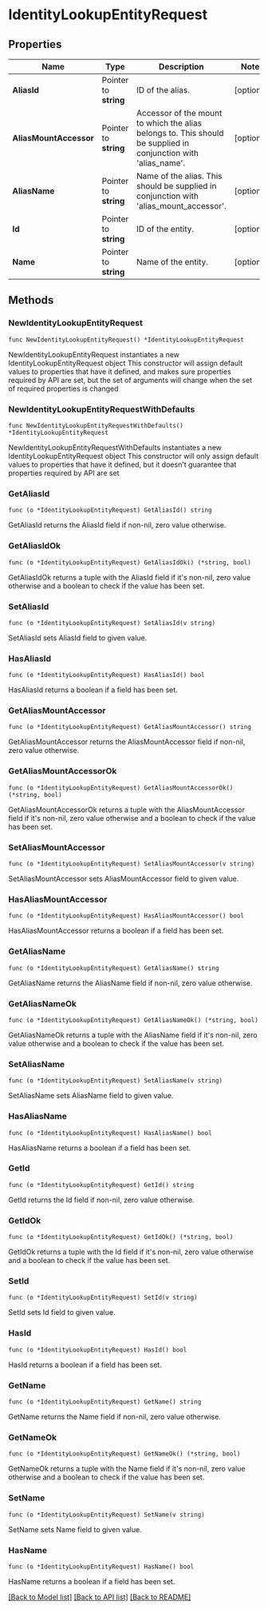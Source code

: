 # IdentityLookupEntityRequest

## Properties

Name | Type | Description | Notes
------------ | ------------- | ------------- | -------------
**AliasId** | Pointer to **string** | ID of the alias. | [optional] 
**AliasMountAccessor** | Pointer to **string** | Accessor of the mount to which the alias belongs to. This should be supplied in conjunction with &#39;alias_name&#39;. | [optional] 
**AliasName** | Pointer to **string** | Name of the alias. This should be supplied in conjunction with &#39;alias_mount_accessor&#39;. | [optional] 
**Id** | Pointer to **string** | ID of the entity. | [optional] 
**Name** | Pointer to **string** | Name of the entity. | [optional] 

## Methods

### NewIdentityLookupEntityRequest

`func NewIdentityLookupEntityRequest() *IdentityLookupEntityRequest`

NewIdentityLookupEntityRequest instantiates a new IdentityLookupEntityRequest object
This constructor will assign default values to properties that have it defined,
and makes sure properties required by API are set, but the set of arguments
will change when the set of required properties is changed

### NewIdentityLookupEntityRequestWithDefaults

`func NewIdentityLookupEntityRequestWithDefaults() *IdentityLookupEntityRequest`

NewIdentityLookupEntityRequestWithDefaults instantiates a new IdentityLookupEntityRequest object
This constructor will only assign default values to properties that have it defined,
but it doesn't guarantee that properties required by API are set

### GetAliasId

`func (o *IdentityLookupEntityRequest) GetAliasId() string`

GetAliasId returns the AliasId field if non-nil, zero value otherwise.

### GetAliasIdOk

`func (o *IdentityLookupEntityRequest) GetAliasIdOk() (*string, bool)`

GetAliasIdOk returns a tuple with the AliasId field if it's non-nil, zero value otherwise
and a boolean to check if the value has been set.

### SetAliasId

`func (o *IdentityLookupEntityRequest) SetAliasId(v string)`

SetAliasId sets AliasId field to given value.

### HasAliasId

`func (o *IdentityLookupEntityRequest) HasAliasId() bool`

HasAliasId returns a boolean if a field has been set.

### GetAliasMountAccessor

`func (o *IdentityLookupEntityRequest) GetAliasMountAccessor() string`

GetAliasMountAccessor returns the AliasMountAccessor field if non-nil, zero value otherwise.

### GetAliasMountAccessorOk

`func (o *IdentityLookupEntityRequest) GetAliasMountAccessorOk() (*string, bool)`

GetAliasMountAccessorOk returns a tuple with the AliasMountAccessor field if it's non-nil, zero value otherwise
and a boolean to check if the value has been set.

### SetAliasMountAccessor

`func (o *IdentityLookupEntityRequest) SetAliasMountAccessor(v string)`

SetAliasMountAccessor sets AliasMountAccessor field to given value.

### HasAliasMountAccessor

`func (o *IdentityLookupEntityRequest) HasAliasMountAccessor() bool`

HasAliasMountAccessor returns a boolean if a field has been set.

### GetAliasName

`func (o *IdentityLookupEntityRequest) GetAliasName() string`

GetAliasName returns the AliasName field if non-nil, zero value otherwise.

### GetAliasNameOk

`func (o *IdentityLookupEntityRequest) GetAliasNameOk() (*string, bool)`

GetAliasNameOk returns a tuple with the AliasName field if it's non-nil, zero value otherwise
and a boolean to check if the value has been set.

### SetAliasName

`func (o *IdentityLookupEntityRequest) SetAliasName(v string)`

SetAliasName sets AliasName field to given value.

### HasAliasName

`func (o *IdentityLookupEntityRequest) HasAliasName() bool`

HasAliasName returns a boolean if a field has been set.

### GetId

`func (o *IdentityLookupEntityRequest) GetId() string`

GetId returns the Id field if non-nil, zero value otherwise.

### GetIdOk

`func (o *IdentityLookupEntityRequest) GetIdOk() (*string, bool)`

GetIdOk returns a tuple with the Id field if it's non-nil, zero value otherwise
and a boolean to check if the value has been set.

### SetId

`func (o *IdentityLookupEntityRequest) SetId(v string)`

SetId sets Id field to given value.

### HasId

`func (o *IdentityLookupEntityRequest) HasId() bool`

HasId returns a boolean if a field has been set.

### GetName

`func (o *IdentityLookupEntityRequest) GetName() string`

GetName returns the Name field if non-nil, zero value otherwise.

### GetNameOk

`func (o *IdentityLookupEntityRequest) GetNameOk() (*string, bool)`

GetNameOk returns a tuple with the Name field if it's non-nil, zero value otherwise
and a boolean to check if the value has been set.

### SetName

`func (o *IdentityLookupEntityRequest) SetName(v string)`

SetName sets Name field to given value.

### HasName

`func (o *IdentityLookupEntityRequest) HasName() bool`

HasName returns a boolean if a field has been set.


[[Back to Model list]](../README.md#documentation-for-models) [[Back to API list]](../README.md#documentation-for-api-endpoints) [[Back to README]](../README.md)


